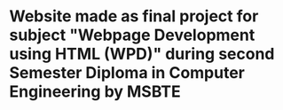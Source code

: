 # Website made as final project for subject "Webpage Development using HTML (WPD)" during second Semester Diploma in Computer Engineering by MSBTE
